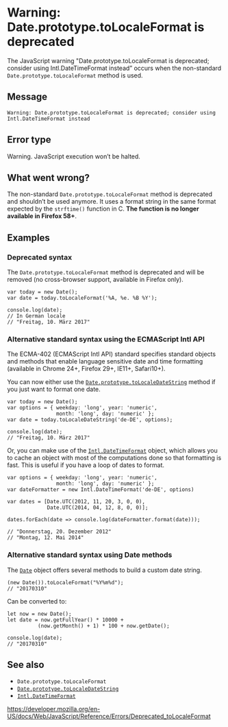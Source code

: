 Warning: Date.prototype.toLocaleFormat is deprecated
====================================================

The JavaScript warning "Date.prototype.toLocaleFormat is deprecated; consider using Intl.DateTimeFormat instead” occurs when the non-standard <span class="page-not-created">`Date.prototype.toLocaleFormat`</span> method is used.

Message
-------

    Warning: Date.prototype.toLocaleFormat is deprecated; consider using Intl.DateTimeFormat instead

Error type
----------

Warning. JavaScript execution won’t be halted.

What went wrong?
----------------

The non-standard <span class="page-not-created">`Date.prototype.toLocaleFormat`</span> method is deprecated and shouldn’t be used anymore. It uses a format string in the same format expected by the `strftime()` function in C. **The function is no longer available in Firefox 58+**.

Examples
--------

### Deprecated syntax

The <span class="page-not-created">`Date.prototype.toLocaleFormat`</span> method is deprecated and will be removed (no cross-browser support, available in Firefox only).

    var today = new Date();
    var date = today.toLocaleFormat('%A, %e. %B %Y');

    console.log(date);
    // In German locale
    // "Freitag, 10. März 2017"

### Alternative standard syntax using the ECMAScript Intl API

The ECMA-402 (ECMAScript Intl API) standard specifies standard objects and methods that enable language sensitive date and time formatting (available in Chrome 24+, Firefox 29+, IE11+, Safari10+).

You can now either use the [`Date.prototype.toLocaleDateString`](../global_objects/date/tolocaledatestring) method if you just want to format one date.

    var today = new Date();
    var options = { weekday: 'long', year: 'numeric',
                    month: 'long', day: 'numeric' };
    var date = today.toLocaleDateString('de-DE', options);

    console.log(date);
    // "Freitag, 10. März 2017"

Or, you can make use of the [`Intl.DateTimeFormat`](../global_objects/intl/datetimeformat) object, which allows you to cache an object with most of the computations done so that formatting is fast. This is useful if you have a loop of dates to format.

    var options = { weekday: 'long', year: 'numeric',
                    month: 'long', day: 'numeric' };
    var dateFormatter = new Intl.DateTimeFormat('de-DE', options)

    var dates = [Date.UTC(2012, 11, 20, 3, 0, 0),
                 Date.UTC(2014, 04, 12, 8, 0, 0)];

    dates.forEach(date => console.log(dateFormatter.format(date)));

    // "Donnerstag, 20. Dezember 2012"
    // "Montag, 12. Mai 2014"

### Alternative standard syntax using Date methods

The [`Date`](../global_objects/date) object offers several methods to build a custom date string.

    (new Date()).toLocaleFormat("%Y%m%d");
    // "20170310"

Can be converted to:

    let now = new Date();
    let date = now.getFullYear() * 10000 +
              (now.getMonth() + 1) * 100 + now.getDate();

    console.log(date);
    // "20170310"

See also
--------

-   <span class="page-not-created">`Date.prototype.toLocaleFormat`</span>
-   [`Date.prototype.toLocaleDateString`](../global_objects/date/tolocaledatestring)
-   [`Intl.DateTimeFormat`](../global_objects/intl/datetimeformat)

<a href="https://developer.mozilla.org/en-US/docs/Web/JavaScript/Reference/Errors/Deprecated_toLocaleFormat" class="_attribution-link">https://developer.mozilla.org/en-US/docs/Web/JavaScript/Reference/Errors/Deprecated_toLocaleFormat</a>
